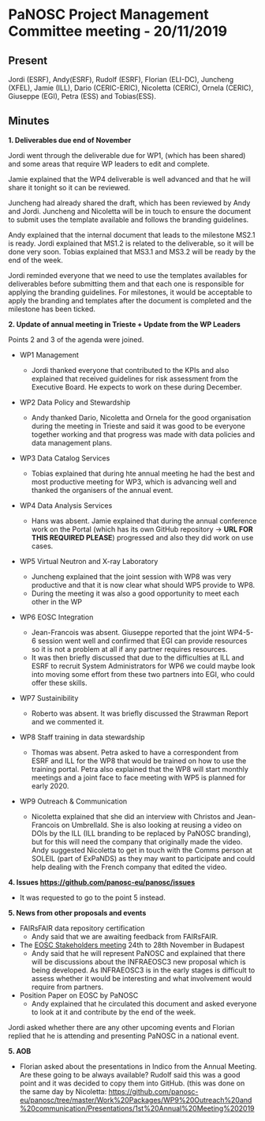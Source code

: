 ﻿PaNOSC Project Management Committee meeting - 20/11/2019
========================================================


Present
-------
Jordi (ESRF), Andy(ESRF), Rudolf (ESRF), Florian (ELI-DC), Juncheng (XFEL), Jamie (ILL), Dario (CERIC-ERIC), Nicoletta (CERIC),
Ornela (CERIC), Giuseppe (EGI), Petra (ESS) and Tobias(ESS).

Minutes
-------	


**1. Deliverables due end of November** 

Jordi went through the deliverable due for WP1, (which has been shared) and some areas that require WP leaders to edit and complete.

Jamie explained that the WP4 deliverable is well advanced and that he will share it tonight so it can be reviewed.

Juncheng had already shared the draft, which has been reviewed by Andy and Jordi. Juncheng and Nicoletta will be in touch to ensure
the document to submit uses the template available and follows the branding guidelines.

Andy explained that the internal document that leads to the milestone MS2.1 is ready. Jordi explained that MS1.2 is related to the 
deliverable, so it will be done very soon. Tobias explained that MS3.1 and MS3.2 will be ready by the end of the week.

Jordi reminded everyone that we need to use the templates availables for deliverables before submitting them and that each one is 
responsible for applying the branding guidelines. For milestones, it would be acceptable to apply the branding and templates after
the document is completed and the milestone has been ticked.

**2. Update of annual meeting in Trieste + Update from the WP Leaders**

Points 2 and 3 of the agenda were joined.

* WP1 Management
    * Jordi thanked everyone that contributed to the KPIs and also explained that received guidelines for risk assessment from the
Executive Board. He expects to work on these during December.

* WP2 Data Policy and Stewardship
    * Andy thanked Dario, Nicoletta and Ornela for the good organisation during the meeting in Trieste and said it was good to be 
everyone together working and that progress was made with data policies and data management plans.

* WP3 Data Catalog Services
    * Tobias explained that during hte annual meeting he had the best and most productive meeting for WP3, which is advancing well and
thanked the organisers of the annual event.

* WP4 Data Analysis Services
    * Hans was absent. Jamie explained  that during the annual conference work on the Portal (which has its own GitHub repository
-> **URL FOR THIS REQUIRED PLEASE**) progressed and also they did work on use cases.

* WP5 Virtual Neutron and X-ray Laboratory
    * Juncheng explained that the joint session with WP8 was very productive and that it is now clear what should WP5 provide to WP8.
    * During the meeting it was also a good opportunity to meet each other in the WP
   
* WP6 EOSC Integration
    * Jean-Francois was absent. Giuseppe reported that the joint WP4-5-6 session went well and confirmed that EGI can provide resources so it is not a problem at all if any partner requires resources. 
    * It was then briefly discussed that due to the difficulties at ILL and ESRF to recruit System Administrators for WP6 we could maybe look into moving some effort from these two partners into EGI, who could offer these skills.

* WP7 Sustainibility
    * Roberto was absent. It was briefly discussed the Strawman Report and we commented it.

* WP8 Staff training in data stewardship
    * Thomas was absent. Petra asked to have a correspondent from ESRF and ILL for the WP8 that would be trained on how to use the
training portal. Petra also explained that the WP8 will start monthly meetings and a joint face to face meeting with WP5 is planned
for early 2020.

* WP9 Outreach & Communication
    * Nicoletta explained that she did an interview with Christos and Jean-Francois on UmbrellaId. She is also looking at reusing a
video on DOIs by the ILL (ILL branding to be replaced by PaNOSC branding), but for this will need the company that originally made
the video. Andy suggested Nicoletta to get in touch with the Comms person at SOLEIL (part of ExPaNDS) as they may want to participate
and could help dealing with the French company that edited the video.

**4. Issues https://github.com/panosc-eu/panosc/issues**
* It was requested to go to the point 5 instead.

**5. News from other proposals and events**
* FAIRsFAIR data repository certification
    * Andy said that we are awaiting feedback from FAIRsFAIR. 
* The [EOSC Stakeholders meeting](https://www.eoscsecretariat.eu/eosc-symposium) 24th to 28th November in Budapest
    * Andy said that he will represent PaNOSC and explained that there will be discussions about the  INFRAEOSC3 new proposal which
is being developed. As INFRAEOSC3 is in the early stages is difficult to assess whether it would be interesting and what involvement
would require from partners.
* Position Paper on EOSC by PaNOSC
    * Andy explained that he circulated this document and asked everyone to look at it and contribute by the end of the week.

Jordi asked whether there are any other upcoming events and Florian replied that he is attending and presenting PaNOSC in a national
event.


**5. AOB**
* Florian asked about the presentations in Indico from the Annual Meeting. Are these going to be always available? Rudolf said this
was a good point and it was decided to copy them into GitHub. 
(this was done on the same day by Nicoletta: https://github.com/panosc-eu/panosc/tree/master/Work%20Packages/WP9%20Outreach%20and%20communication/Presentations/1st%20Annual%20Meeting%202019




